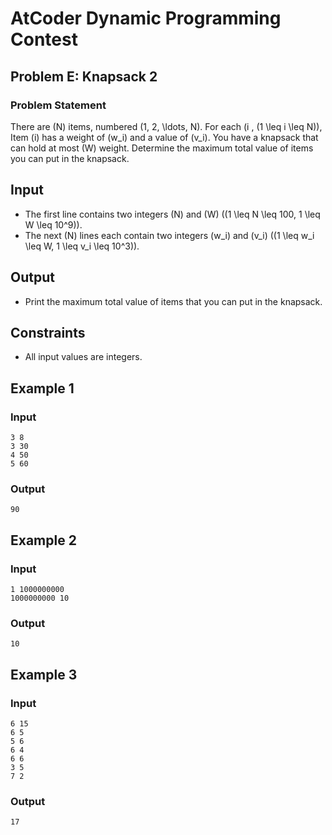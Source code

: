 # AtCoder Dynamic Programming Contest
## Problem E: Knapsack 2

### Problem Statement
There are \(N\) items, numbered \(1, 2, \ldots, N\). For each \(i \, (1 \leq i \leq N)\), Item \(i\) has a weight of \(w_i\) and a value of \(v_i\). You have a knapsack that can hold at most \(W\) weight. Determine the maximum total value of items you can put in the knapsack.

## Input
- The first line contains two integers \(N\) and \(W\) \((1 \leq N \leq 100, 1 \leq W \leq 10^9)\).
- The next \(N\) lines each contain two integers \(w_i\) and \(v_i\) \((1 \leq w_i \leq W, 1 \leq v_i \leq 10^3)\).

## Output
- Print the maximum total value of items that you can put in the knapsack.

## Constraints
- All input values are integers.

## Example 1

### Input
```
3 8
3 30
4 50
5 60
```

### Output
```
90
```

## Example 2

### Input
```
1 1000000000
1000000000 10
```

### Output
```
10
```

## Example 3

### Input
```
6 15
6 5
5 6
6 4
6 6
3 5
7 2
```

### Output
```
17
```



